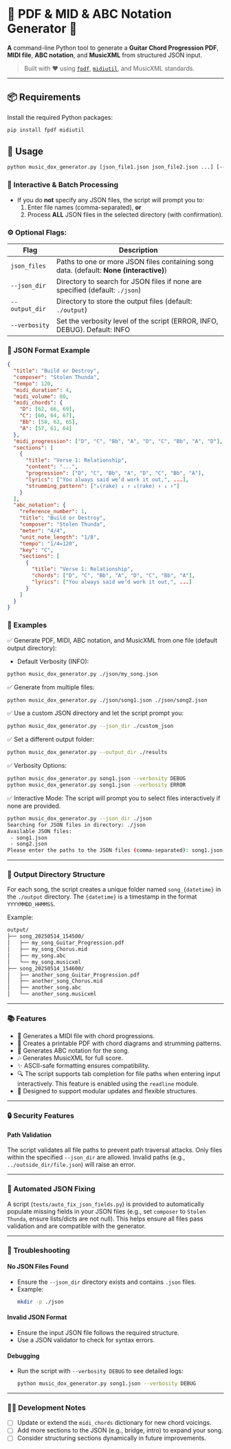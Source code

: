 # 🎸 PDF & MID & ABC Notation Generator 🎼  
**A** command-line Python tool to generate a **Guitar Chord Progression PDF**, **MIDI file**, **ABC notation**, and **MusicXML** from structured JSON input.

> Built with ❤️ using [`fpdf`](https://pyfpdf.github.io/fpdf2/), [`midiutil`](https://github.com/MarkCWirt/MIDIUtil), and MusicXML standards.

---

## 📦 Requirements

Install the required Python packages:

```bash
pip install fpdf midiutil
```

## 🚀 Usage
```bash
python music_dox_generator.py [json_file1.json json_file2.json ...] [--json_dir PATH] [--output_dir PATH]
```

### 🎯 Interactive & Batch Processing
- If you do **not** specify any JSON files, the script will prompt you to:
  1. Enter file names (comma-separated), **or**
  2. Process **ALL** JSON files in the selected directory (with confirmation).

### ⚙️ Optional Flags:
| Flag           | Description                                                                  |
| -------------- | ---------------------------------------------------------------------------- |
| ```json_files```  | Paths to one or more JSON files containing song data. (default: **None (interactive)**) |
| `--json_dir`   | Directory to search for JSON files if none are specified (default: `./json`) |
| `--output_dir` | Directory to store the output files (default: `./output`)                    |
| `--verbosity`  | Set the verbosity level of the script (ERROR, INFO, DEBUG). Default: INFO    |

### 📁 JSON Format Example
```json
{
  "title": "Build or Destroy",
  "composer": "Stolen Thunda",
  "tempo": 120,
  "midi_duration": 4,
  "midi_volume": 80,
  "midi_chords": {
    "D": [62, 66, 69],
    "C": [60, 64, 67],
    "Bb": [58, 62, 65],
    "A": [57, 61, 64]
  },
  "midi_progression": ["D", "C", "Bb", "A", "D", "C", "Bb", "A", "D"],
  "sections": [
    {
      "title": "Verse 1: Relationship",
      "content": "...",
      "progression": ["D", "C", "Bb", "A", "D", "C", "Bb", "A"],
      "lyrics": ["You always said we’d work it out,", ...],
      "strumming_pattern": ["↓(rake) ↓ ↑ ↓(rake) ↑ ↓ ↑"]
    }
  ],
  "abc_notation": {
    "reference_number": 1,
    "title": "Build or Destroy",
    "composer": "Stolen Thunda",
    "meter": "4/4",
    "unit_note_length": "1/8",
    "tempo": "1/4=120",
    "key": "C",
    "sections": [
      {
        "title": "Verse 1: Relationship",
        "chords": ["D", "C", "Bb", "A", "D", "C", "Bb", "A"],
        "lyrics": ["You always said we’d work it out,", ...]
      }
    ]
  }
}
```

### 🧪 Examples
✅ Generate PDF, MIDI, ABC notation, and MusicXML from one file (default output directory):
- Default Verbosity (INFO):
```bash
python music_dox_generator.py ./json/my_song.json
```

✅ Generate from multiple files:
```bash
python music_dox_generator.py ./json/song1.json ./json/song2.json
```

✅ Use a custom JSON directory and let the script prompt you:
```bash
python music_dox_generator.py --json_dir ./custom_json
```

✅ Set a different output folder:
```bash
python music_dox_generator.py --output_dir ./results
```

✅ Verbosity Options:
```bash
python music_dox_generator.py song1.json --verbosity DEBUG
python music_dox_generator.py song1.json --verbosity ERROR
```

✅ Interactive Mode: 
The script will prompt you to select files interactively if none are provided.
```bash
python music_dox_generator.py --json_dir ./json
Searching for JSON files in directory: ./json
Available JSON files:
 - song1.json
 - song2.json
Please enter the paths to the JSON files (comma-separated): song1.json, song2.json
``` 

---

### 📂 Output Directory Structure
For each song, the script creates a unique folder named `song_{datetime}` in the `./output` directory. The `{datetime}` is a timestamp in the format `YYYYMMDD_HHMMSS`.

Example:
```bash
output/
├── song_20250514_154500/
│   ├── my_song_Guitar_Progression.pdf
│   ├── my_song_Chorus.mid
│   ├── my_song.abc
│   └── my_song.musicxml
├── song_20250514_154600/
│   ├── another_song_Guitar_Progression.pdf
│   ├── another_song_Chorus.mid
│   ├── another_song.abc
│   └── another_song.musicxml
```

---

### 📚 Features
- 🎵 Generates a MIDI file with chord progressions.
- 📝 Creates a printable PDF with chord diagrams and strumming patterns.
- 🎼 Generates ABC notation for the song.
- 🎶 Generates MusicXML for full score.
- ✨ ASCII-safe formatting ensures compatibility.
- 🔍 The script supports tab completion for file paths when entering input interactively. This feature is enabled using the `readline` module.
- 🧩 Designed to support modular updates and flexible structures.

---

### 🔒 Security Features
#### Path Validation
The script validates all file paths to prevent path traversal attacks.
Only files within the specified `--json_dir` are allowed.
Invalid paths (e.g., `../outside_dir/file.json`) will raise an error.

---

### 🧹 Automated JSON Fixing
A script (`tests/auto_fix_json_fields.py`) is provided to automatically populate missing fields in your JSON files (e.g., set `composer` to `Stolen Thunda`, ensure lists/dicts are not null). This helps ensure all files pass validation and are compatible with the generator.

---

### 🧹 Troubleshooting
#### No JSON Files Found
- Ensure the `--json_dir` directory exists and contains `.json` files.
- Example:
  ```bash
  mkdir -p ./json
  ```

#### Invalid JSON Format
- Ensure the input JSON file follows the required structure.
- Use a JSON validator to check for syntax errors.

#### Debugging
- Run the script with `--verbosity DEBUG` to see detailed logs:
  ```bash
  python music_dox_generator.py song1.json --verbosity DEBUG
  ```

---

### 👨‍💻 Development Notes
- [ ] Update or extend the `midi_chords` dictionary for new chord voicings.
- [ ] Add more sections to the JSON (e.g., bridge, intro) to expand your song.
- [ ] Consider structuring sections dynamically in future improvements.
